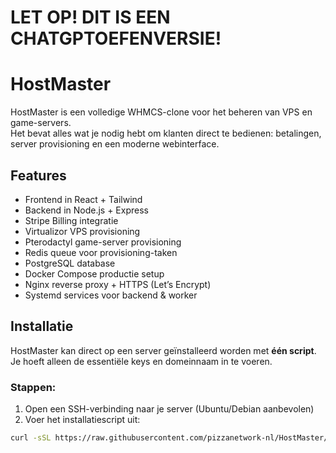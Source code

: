 # LET OP! DIT IS EEN CHATGPTOEFENVERSIE!

# HostMaster

HostMaster is een volledige WHMCS-clone voor het beheren van VPS en game-servers.  
Het bevat alles wat je nodig hebt om klanten direct te bedienen: betalingen, server provisioning en een moderne webinterface.

## Features

- Frontend in React + Tailwind
- Backend in Node.js + Express
- Stripe Billing integratie
- Virtualizor VPS provisioning
- Pterodactyl game-server provisioning
- Redis queue voor provisioning-taken
- PostgreSQL database
- Docker Compose productie setup
- Nginx reverse proxy + HTTPS (Let’s Encrypt)
- Systemd services voor backend & worker

## Installatie

HostMaster kan direct op een server geïnstalleerd worden met **één script**.  
Je hoeft alleen de essentiële keys en domeinnaam in te voeren.

### Stappen:

1. Open een SSH-verbinding naar je server (Ubuntu/Debian aanbevolen)
2. Voer het installatiescript uit:

```bash
curl -sSL https://raw.githubusercontent.com/pizzanetwork-nl/HostMaster/main/install.sh | bash
